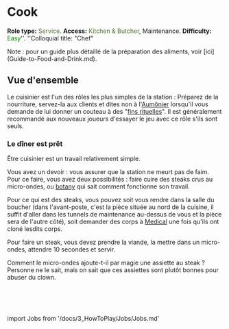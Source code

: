 # Cook
**Role type:** <font color= "#4e7331">Service</font>. **Access:** <font color="#4e7331">Kitchen & Butcher</font>, Maintenance. **Difficulty:** <font color="Green">Easy</font>''. ''Colloquial title: "Chef"

Note : pour un guide plus détaillé de la préparation des aliments, voir [ici] (Guide-to-Food-and-Drink.md).




## Vue d'ensemble


Le cuisinier est l'un des rôles les plus simples de la station : Préparez de la nourriture, servez-la aux clients et dites non à l'[Aumônier](Chaplain.md) lorsqu'il vous demande de lui donner un couteau à des "[fins rituelles](Battle-royale.md)".
Il est généralement recommandé aux nouveaux joueurs d'essayer le jeu avec ce rôle s'ils sont seuls.


### Le dîner est prêt

Être cuisinier est un travail relativement simple.

Vous avez un devoir : vous assurer que la station ne meurt pas de faim. Pour ce faire, vous avez deux possibilités : faire cuire des steaks crus au micro-ondes, ou [botany](Botanist.md) qui sait comment fonctionne son travail.

Pour ce qui est des steaks, vous pouvez soit vous rendre dans la salle du boucher (dans l'avant-poste, c'est la pièce située au nord de la cuisine, il suffit d'aller dans les tunnels de maintenance au-dessus de vous et la pièce sera de l'autre côté), soit demander des corps à [Medical](Medical-Doctor.md) une fois qu'ils ont cloné lesdits corps.

Pour faire un steak, vous devez prendre la viande, la mettre dans un micro-ondes, attendre 10 secondes et servir.

Comment le micro-ondes ajoute-t-il par magie une assiette au steak ?
Personne ne le sait, mais on sait que ces assiettes sont plutôt bonnes pour abuser du clown.

  <br/>
<br/>
<br/>

import Jobs from '/docs/3_HowToPlay/Jobs/Jobs.md'

<Jobs />




